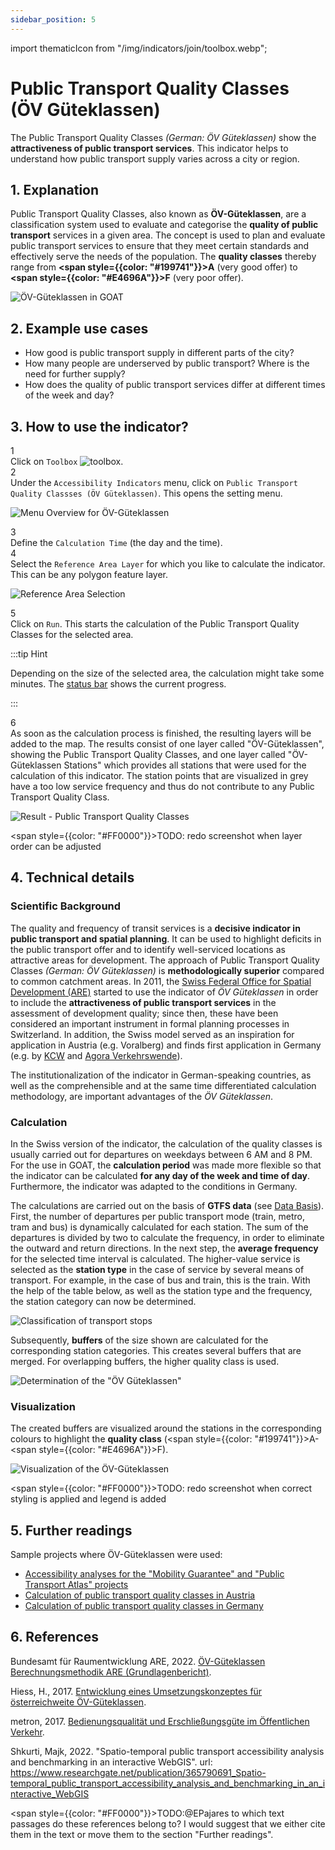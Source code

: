 ```yaml
---
sidebar_position: 5
---
```

import thematicIcon from "/img/indicators/join/toolbox.webp";

# Public Transport Quality Classes (ÖV Güteklassen)


The Public Transport Quality Classes <i>(German: ÖV Güteklassen)</i> show the **attractiveness of public transport services**. This indicator helps to understand how public transport supply varies across a city or region. 


## 1. Explanation

Public Transport Quality Classes, also known as **ÖV-Güteklassen**, are a classification system used to evaluate and categorise the **quality of public transport** services in a given area. The concept is used to plan and evaluate public transport services to ensure that they meet certain standards and effectively serve the needs of the population. The **quality classes** thereby range from **<span style={{color: "#199741"}}>A</span>** (very good offer) to **<span style={{color: "#E4696A"}}>F</span>** (very poor offer).

![ÖV-Güteklassen in GOAT](/img/indicators/public_transport/gueteklassen/example.png "ÖV-Güteklassen in GOAT")


## 2. Example use cases

- How good is public transport supply in different parts of the city?
- How many people are underserved by public transport? Where is the need for further supply?
- How does the quality of public transport services differ at different times of the week and day?

## 3. How to use the indicator?

<div class="step">
  <div class="step-number">1</div>
  <div class="content">Click on <code>Toolbox</code> <img src={thematicIcon} alt="toolbox" style={{width: "25px"}}/>. </div>
</div>

<div class="step">
  <div class="step-number">2</div>
  <div class="content">Under the <code>Accessibility Indicators</code> menu, click on <code>Public Transport Quality Classses (ÖV Güteklassen)</code>. This opens the setting menu.</div>
</div>

![Menu Overview for ÖV-Güteklassen](/img/indicators/public_transport/gueteklassen/overview.png "Menu Overview for ÖV-Güteklassen")

<div class="step">
  <div class="step-number">3</div>
  <div class="content">Define the <code>Calculation Time</code> (the day and the time).</div>
</div>

<div class="step">
  <div class="step-number">4</div>
  <div class="content">Select the <code>Reference Area Layer</code> for which you like to calculate the indicator. This can be any polygon feature layer.</div>
</div>

![Reference Area Selection](/img/indicators/public_transport/gueteklassen/reference_area.png "Reference Area Selection")


<div class="step">
  <div class="step-number">5</div>
  <div class="content">Click on <code>Run</code>. This starts the calculation of the Public Transport Quality Classes for the selected area.</div>
</div>

:::tip Hint

Depending on the size of the selected area, the calculation might take some minutes. The [status bar](../../workspace/home#status-bar) shows the current progress.

:::

<div class="step">
  <div class="step-number">6</div>
  <div class="content">As soon as the calculation process is finished, the resulting layers will be added to the map. The results consist of one layer called "ÖV-Güteklassen", showing the Public Transport Quality Classes, and one layer called "ÖV-Güteklassen Stations" which provides all stations that were used for the calculation of this indicator. The station points that are visualized in grey have a too low service frequency and thus do not contribute to any Public Transport Quality Class.</div>
</div>

![Result - Public Transport Quality Classes](/img/indicators/public_transport/gueteklassen/result.png "Result - Public Transport Quality Classes")

<span style={{color: "#FF0000"}}>TODO: redo screenshot when layer order can be adjusted</span> 

## 4. Technical details

### Scientific Background

The quality and frequency of transit services is a **decisive indicator in public transport and spatial planning**. It can be used to highlight deficits in the public transport offer and to identify well-serviced locations as attractive areas for development. The approach of Public Transport Quality Classes <i>(German: ÖV Güteklassen)</i> is **methodologically superior** compared to common catchment areas. In 2011, the [Swiss Federal Office for Spatial Development (ARE)](https://www.are.admin.ch/are/de/home.html) started to use the indicator of <i>ÖV Güteklassen</i> in order to include the **attractiveness of public transport services** in the assessment of development quality; since then, these have been considered an important instrument in formal planning processes in Switzerland. In addition, the Swiss model served as an inspiration for application in Austria (e.g. Voralberg) and finds first application in Germany (e.g. by [KCW](https://plan4better.de/en/references/g%C3%BCteklassen-deutschland/) and [Agora Verkehrswende](https://plan4better.de/en/references/agora/)).  

The institutionalization of the indicator in German-speaking countries, as well as the comprehensible and at the same time differentiated calculation methodology, are important advantages of the <i>ÖV Güteklassen</i>. 

### Calculation

In the Swiss version of the indicator, the calculation of the quality classes is usually carried out for departures on weekdays between 6 AM and 8 PM. For the use in GOAT, the **calculation period** was made more flexible so that the indicator can be calculated **for any day of the week and time of day**. Furthermore, the indicator was adapted to the conditions in Germany. 

The calculations are carried out on the basis of **GTFS data** (see [Data Basis](../../data/data_basis)). First, the number of departures per public transport mode (train, metro, tram and bus) is dynamically calculated for each station. The sum of the departures is divided by two to calculate the frequency, in order to eliminate the outward and return directions. In the next step, the **average frequency** for the selected time interval is calculated. The higher-value service is selected as the **station type** in the case of service by several means of transport. For example, in the case of bus and train, this is the train. With the help of the table below, as well as the station type and the frequency, the station category can now be determined. 

![Classification of transport stops](/img/indicators/public_transport/gueteklassen/classification_stations_en.webp "Classification of transport stops")

Subsequently, **buffers** of the size shown are calculated for the corresponding station categories. This creates several buffers that are merged. For overlapping buffers, the higher quality class is used. 

![Determination of the "ÖV Güteklassen"](/img/indicators/public_transport/gueteklassen/determination_oev_gueteklasse_en.webp "Determination of Public Transport Quality Classes")

### Visualization

The created buffers are visualized around the stations in the corresponding colours to highlight the **quality class** (<span style={{color: "#199741"}}>A</span>-<span style={{color: "#E4696A"}}>F</span>).

![Visualization of the ÖV-Güteklassen](/img/indicators/public_transport/gueteklassen/visualization.png "Visualization of the ÖV-Güteklassen")

<span style={{color: "#FF0000"}}>TODO: redo screenshot when correct styling is applied and legend is added</span> 

## 5. Further readings

Sample projects where ÖV-Güteklassen were used:
- [Accessibility analyses for the "Mobility Guarantee" and "Public Transport Atlas" projects](https://plan4better.de/en/references/agora/) 
- [Calculation of public transport quality classes in Austria](https://plan4better.de/en/references/g%C3%BCteklassen-%C3%B6sterreich/)
- [Calculation of public transport quality classes in Germany](https://plan4better.de/en/references/g%C3%BCteklassen-deutschland/)

## 6. References

Bundesamt für Raumentwicklung ARE, 2022. [ÖV-Güteklassen Berechnungsmethodik ARE (Grundlagenbericht)](https://www.are.admin.ch/are/de/home/medien-und-publikationen/publikationen/verkehr/ov-guteklassen-berechnungsmethodik-are.html "Open Reference").

Hiess, H., 2017. [Entwicklung eines Umsetzungskonzeptes für österreichweite ÖV-Güteklassen](https://www.oerok.gv.at/fileadmin/user_upload/Bilder/2.Reiter-Raum_u._Region/1.OEREK/OEREK_2011/PS_RO_Verkehr/OeV-G%C3%BCteklassen_Bericht_Final_2017-04-12.pdf "Open Reference").

metron, 2017. [Bedienungsqualität und Erschließungsgüte im Öffentlichen Verkehr](https://vorarlberg.at/documents/302033/472144/1-+Schlussbericht.pdf/81c5f0d7-a0f0-54c7-e951-462cd5cf2831?t=1616147848364 "Open Reference").

Shkurti, Majk, 2022. "Spatio-temporal public transport accessibility analysis and benchmarking in an interactive WebGIS". url: https://www.researchgate.net/publication/365790691_Spatio-temporal_public_transport_accessibility_analysis_and_benchmarking_in_an_interactive_WebGIS 

<span style={{color: "#FF0000"}}>TODO:@EPajares to which text passages do these references belong to? I would suggest that we either cite them in the text or move them to the section "Further readings".</span>